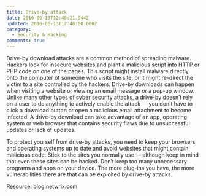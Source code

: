 ```yaml
---
title: Drive-by attack
date: 2016-06-13T12:48:21.944Z
updated: 2016-06-13T12:48:00.000Z
category:
  - Security & Hacking
comments: true
---
```

Drive-by download attacks are a common method of spreading malware. Hackers look for insecure websites and plant a malicious script into HTTP or PHP code on one of the pages. This script might install malware directly onto the computer of someone who visits the site, or it might re-direct the victim to a site controlled by the hackers. Drive-by downloads can happen when visiting a website or viewing an email message or a pop-up window. Unlike many other types of cyber security attacks, a drive-by doesn’t rely on a user to do anything to actively enable the attack — you don’t have to click a download button or open a malicious email attachment to become infected. A drive-by download can take advantage of an app, operating system or web browser that contains security flaws due to unsuccessful updates or lack of updates.



To protect yourself from drive-by attacks, you need to keep your browsers and operating systems up to date and avoid websites that might contain malicious code. Stick to the sites you normally use — although keep in mind that even these sites can be hacked. Don’t keep too many unnecessary programs and apps on your device. The more plug-ins you have, the more vulnerabilities there are that can be exploited by drive-by attacks.

Resource: blog.netwrix.com
